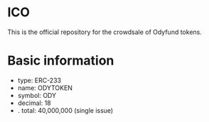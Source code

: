 # ICO

This is the official repository for the crowdsale of Odyfund tokens.

# Basic information
* type: ERC-233
* name: ODYTOKEN
* symbol: ODY
* decimal: 18
* . total: 40,000,000 (single issue)
